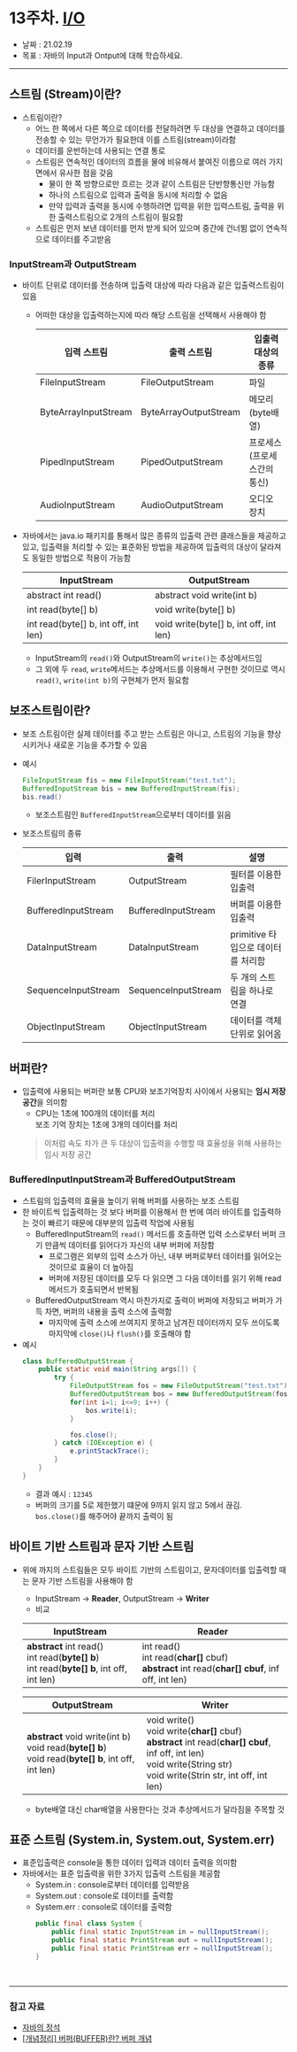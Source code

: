 # 13주차. [I/O](https://github.com/whiteship/live-study/issues/13)
- 날짜 : 21.02.19
- 목표 : 자바의 Input과 Ontput에 대해 학습하세요.

<hr>

## 스트림 (Stream)이란? 
- 스트림이란?
    - 어느 한 쪽에서 다른 쪽으로 데이터를 전달하려면 두 대상을 연결하고 데이터를 전송할 수 있는 무언가가 필요한데 이를 스트림(stream)이라함 
    - 데이터를 운반하는데 사용되는 연결 통로
    - 스트림은 연속적인 데이터의 흐름을 물에 비유해서 붙여진 이름으로 여러 가지 면에서 유사한 점을 갖음
        - 물이 한 쪽 방향으로만 흐르는 것과 같이 스트림은 단반향통신만 가능함 
        - 하나의 스트림으로 입력과 출력을 동시에 처리할 수 없음
        - 만약 입력과 출력을 동시에 수행하려면 입력을 위한 입력스트림, 출력을 위한 출력스트림으로 2개의 스트림이 필요함
    - 스트림은 먼저 보낸 데이터를 먼저 받게 되어 있으며 중간에 건너뜀 없이 연속적으로 데이터를 주고받음

### InputStream과 OutputStream
- 바이트 단위로 데이터를 전송하며 입출력 대상에 따라 다음과 같은 입출력스트림이 있음
    - 어떠한 대상을 입출력하는지에 따라 해당 스트림을 선택해서 사용해야 함 

        | 입력 스트림 | 출력 스트림 | 입출력 대상의 종류 | 
        | -------- | --------- | ------------- |
        | FileInputStream | FileOutputStream | 파일 | 
        | ByteArrayInputStream | ByteArrayOutputStream | 메모리(byte배열) | 
        | PipedInputStream | PipedOutputStream | 프로세스(프로세스간의 통신) | 
        | AudioInputStream | AudioOutputStream | 오디오 장치 | 

- 자바에서는 java.io 패키지를 통해서 많은 종류의 입출력 관련 클래스들을 제공하고 있고, 입출력을 처리할 수 있는 표준화된 방법을 제공하여 입출력의 대상이 달라져도 동일한 방법으로 적용이 가능함

    | InputStream | OutputStream | 
    | ----------- | ------------ | 
    | abstract int read() | abstract void write(int b) | 
    | int read(byte[] b) | void write(byte[] b) | 
    | int read(byte[] b, int off, int len) | void write(byte[] b, int off, int len) | 

    - InputStream의 `read()`와 OutputStream의 `write()`는 추상메서드임
    - 그 외에 두 `read`, `write`메서드는 추상메서드를 이용해서 구현한 것이므로 역시 `read()`, `write(int b)`의 구현체가 먼저 필요함 

## 보조스트림이란?
- 보조 스트림이란 실제 데이터를 주고 받는 스트림은 아니고, 스트림의 기능을 향상시키거나 새로운 기능을 추가할 수 있음 
- 예시 
    ```java
    FileInputStream fis = new FileInputStream("test.txt");
    BufferedInputStream bis = new BufferedInputStream(fis);
    bis.read()
    ```
    - 보조스트림인 `BufferedInputStream`으로부터 데이터를 읽음
- 보조스트림의 종류 
    
    | 입력 | 출력 | 설명 | 
    | ------ | ------ | ---- | 
    | FilerInputStream | OutputStream | 필터를 이용한 입출력 |
    | BufferedInputStream | BufferedInputStream | 버퍼를 이용한 입출력 |
    | DataInputStream | DataInputStream | primitive 타입으로 데이터를 처리함 |
    | SequenceInputStream | SequenceInputStream | 두 개의 스트림을 하나로 연결 |
    | ObjectInputStream | ObjectInputStream | 데이터를 객체단위로 읽어옴 |

## 버퍼란? 
- 입출력에 사용되는 버퍼란 보통 CPU와 보조기억장치 사이에서 사용되는 **임시 저장 공간**을 의미함
    - CPU는 1초에 100개의 데이터를 처리<br>
    보조 기억 장치는 1초에 3개의 데이터를 처리<br>
    > 이처럼 속도 차가 큰 두 대상이 입출력을 수행할 때 효율성을 위해 사용하는 임시 저장 공간

### BufferedInputInputStream과 BufferedOutputStream
- 스트림의 입출력의 효율을 높이기 위해 버퍼를 사용하는 보조 스트림
- 한 바이트씩 입출력하는 것 보다 버퍼를 이용해서 한 번에 여러 바이트를 입출력하는 것이 빠르기 때문에 대부분의 입출력 작업에 사용됨
    - BufferedInputStream의 `read()` 메서드를 호출하면 입력 소스로부터 버퍼 크기 만큼씩 데이터를 읽어다가 자신의 내부 버퍼에 저장함
        - 프로그램은 외부의 입력 소스가 아닌, 내부 버퍼로부터 데이터를 읽어오는 것이므로 효율이 더 높아짐
        - 버퍼에 저장된 데이터를 모두 다 읽으면 그 다음 데이터를 읽기 위해 read 메서드가 호출되면서 반복됨
    - BufferedOutputStream 역시 마찬가지로 출력이 버퍼에 저장되고 버퍼가 가득 차면, 버퍼의 내용을 출력 소스에 출력함 
        - 마지막에 출력 소스에 쓰여지지 못하고 남겨진 데이터까지 모두 쓰이도록 마지막에 `close()`나 `flush()`를 호출해야 함
- 예시 
    ```java
    class BufferedOutputStream {
        public static void main(String args[]) {
            try {
                FileOutputStream fos = new FileOutputStream("test.txt");
                BufferedOutputStream bos = new BufferedOutputStream(fos, 5);
                for(int i=1; i<=9; i++) {
                    bos.write(i);
                }

                fos.close();
            } catch (IOException e) {
                e.printStackTrace();
            }
        }
    }
    ```
    - 결과 예시 : `12345`
    - 버퍼의 크기를 5로 제한했기 떄문에 9까지 읽지 않고 5에서 끊김. `bos.close()`를 해주어야 끝까지 출력이 됨
        
## 바이트 기반 스트림과 문자 기반 스트림
- 위에 까지의 스트림들은 모두 바이트 기반의 스트림이고, 문자데이터를 입출력할 때는 문자 기반 스트림을 사용해야 함
    - InputStream -> **Reader**, OutputStream -> **Writer**
    - 비교

    | InputStream | Reader |
    | ------- | ------- | 
    | **abstract** int read()<br>int read(**byte[] b**)<br>int read(**byte[] b**, int off, int len) | int read()<br>int read(**char[]** cbuf)<br> **abstract** int read(**char[] cbuf**, inf off, int len)| 
    
    | OutputStream | Writer | 
    | ------- | ------- |
    | **abstract** void write(int b)<br>void read(**byte[] b**)<br>void read(**byte[] b**, int off, int len) | void write()<br>void write(**char[]** cbuf)<br>**abstract** int read(**char[] cbuf**, inf off, int len)<br>void write(String str)<br>void write(Strin str, int off, int len)| 

    - byte배열 대신 char배열을 사용한다는 것과 추상메서드가 달라짐을 주목할 것 

## 표준 스트림 (System.in, System.out, System.err)
- 표준입출력은 console을 통한 데이터 입력과 데이터 출력을 의미함
- 자바에서는 표준 입출력을 위한 3가지 입출력 스트림을 제공함
    - System.in : console로부터 데이터를 입력받음
    - System.out : console로 데이터를 출력함
    - System.err : console로 데이터를 출력함 
        ```java
        public final class System {
            public final static InputStream in = nullInputStream();
            public final static PrintStream out = nullInputStream();
            public final static PrintStream err = nullInputStream();
        }
        ```

<br>
<hr>

### 참고 자료 
- [자바의 정석](http://www.yes24.com/Product/Goods/24259565)
- [[개념정리] 버퍼(BUFFER)란? 버퍼 개념](https://dololak.tistory.com/84)